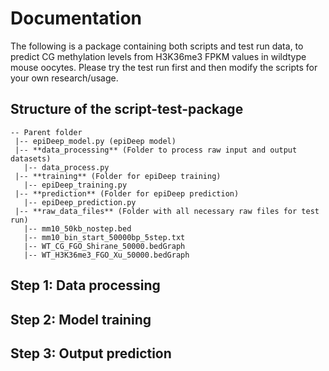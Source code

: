 # Documentation

The following is a package containing both scripts and test run data, to predict CG methylation levels from H3K36me3 FPKM values in wildtype mouse oocytes. Please try the test run first and then modify the scripts for your own research/usage.

## Structure of the script-test-package

```
-- Parent folder
 |-- epiDeep_model.py (epiDeep model)
 |-- **data_processing** (Folder to process raw input and output datasets)
   |-- data_process.py
 |-- **training** (Folder for epiDeep training)
   |-- epiDeep_training.py 
 |-- **prediction** (Folder for epiDeep prediction)
   |-- epiDeep_prediction.py
 |-- **raw_data_files** (Folder with all necessary raw files for test run)
   |-- mm10_50kb_nostep.bed
   |-- mm10_bin_start_50000bp_5step.txt
   |-- WT_CG_FGO_Shirane_50000.bedGraph
   |-- WT_H3K36me3_FGO_Xu_50000.bedGraph
```

## Step 1: Data processing

## Step 2: Model training

## Step 3: Output prediction

